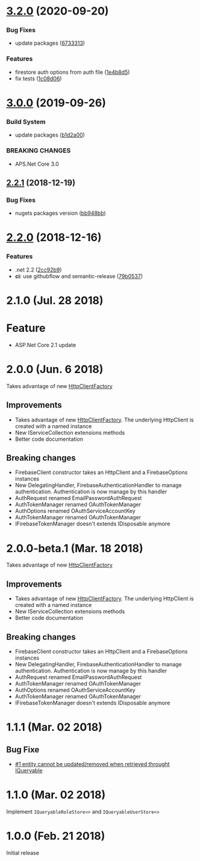 # [3.2.0](https://github.com/Aguafrommars/Identity.Firebase/compare/3.1.0...3.2.0) (2020-09-20)


### Bug Fixes

* update packages ([6733313](https://github.com/Aguafrommars/Identity.Firebase/commit/673331312456883022ee5486ead0742913104809))


### Features

* firestore auth options from auth file ([1e4b8d5](https://github.com/Aguafrommars/Identity.Firebase/commit/1e4b8d52a1e0eeb737097f752a84fb2b9d120664))
* fix tests ([1c08d06](https://github.com/Aguafrommars/Identity.Firebase/commit/1c08d069454e47e38c0b7b82937e932e62c9b6cb))

# [3.0.0](https://github.com/aguacongas/Identity.Firebase/compare/2.2.1...3.0.0) (2019-09-26)


### Build System

* update packages ([b1d2a00](https://github.com/aguacongas/Identity.Firebase/commit/b1d2a00))


### BREAKING CHANGES

* APS.Net Core 3.0

## [2.2.1](https://github.com/aguacongas/Identity.Firebase/compare/2.2.0...2.2.1) (2018-12-19)


### Bug Fixes

* nugets packages version ([bb948bb](https://github.com/aguacongas/Identity.Firebase/commit/bb948bb))

# [2.2.0](https://github.com/aguacongas/Identity.Firebase/compare/2.1.1...2.2.0) (2018-12-16)

### Features

* .net 2.2 ([2cc92b9](https://github.com/aguacongas/Identity.Firebase/commit/2cc92b9))
* **ci:** use githubflow and semantic-release ([79b0537](https://github.com/aguacongas/Identity.Firebase/commit/79b0537))

# 2.1.0 (Jul. 28 2018)

# Feature

* ASP.Net Core 2.1 update

# 2.0.0 (Jun. 6 2018)

Takes advantage of new [HttpClientFactory](https://github.com/aspnet/HttpClientFactory)

## Improvements

* Takes advantage of new [HttpClientFactory](https://github.com/aspnet/HttpClientFactory). The underlying HttpClient is created with a named instance
* New IServiceCollection extensions methods
* Better code documentation

## Breaking changes

* FirebaseClient constructor takes an HttpClient and a FirebaseOptions instances
* New DelegatingHandler, FirebaseAuthenticationHandler to manage authentication. Authentication is now manage by this handler
* AuthRequest renamed EmailPasswordAuthRequest
* AuthTokenManager renamed OAuthTokenManager
* AuthOptions renamed OAuthServiceAccountKey
* AuthTokenManager renamed OAuthTokenManager
* IFirebaseTokenManager doesn't extends IDisposable anymore

# 2.0.0-beta.1 (Mar. 18 2018)

Takes advantage of new [HttpClientFactory](https://github.com/aspnet/HttpClientFactory)

## Improvements

* Takes advantage of new [HttpClientFactory](https://github.com/aspnet/HttpClientFactory). The underlying HttpClient is created with a named instance
* New IServiceCollection extensions methods
* Better code documentation

## Breaking changes

* FirebaseClient constructor takes an HttpClient and a FirebaseOptions instances
* New DelegatingHandler, FirebaseAuthenticationHandler to manage authentication. Authentication is now manage by this handler
* AuthRequest renamed EmailPasswordAuthRequest
* AuthTokenManager renamed OAuthTokenManager
* AuthOptions renamed OAuthServiceAccountKey
* AuthTokenManager renamed OAuthTokenManager
* IFirebaseTokenManager doesn't extends IDisposable anymore

# 1.1.1 (Mar. 02 2018)

## Bug Fixe  

* [#1 entity cannot be updated/removed when retrieved throught IQueryable](https://github.com/aguacongas/Identity.Firebase/issues/1)

# 1.1.0 (Mar. 02 2018)

Implement `IQueryableRoleStore<>` and `IQueryableUserStore<>`  

# 1.0.0 (Feb. 21 2018)

Initial release
